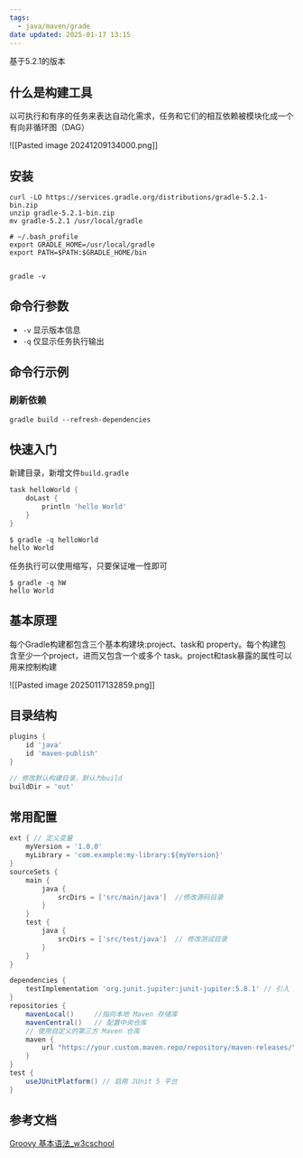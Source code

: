 ```yaml
---
tags:
  - java/maven/grade
date updated: 2025-01-17 13:15
---
```


基于5.2.1的版本

## 什么是构建工具

以可执行和有序的任务来表达自动化需求，任务和它们的相互依赖被模块化成一个有向非循环图（DAG）

![[Pasted image 20241209134000.png]]

## 安装

```shell
curl -LO https://services.gradle.org/distributions/gradle-5.2.1-bin.zip
unzip gradle-5.2.1-bin.zip
mv gradle-5.2.1 /usr/local/gradle

# ~/.bash_profile
export GRADLE_HOME=/usr/local/gradle
export PATH=$PATH:$GRADLE_HOME/bin


gradle -v
```

## 命令行参数

- `-v` 显示版本信息
- `-q` 仅显示任务执行输出

## 命令行示例

### 刷新依赖

```shell
gradle build --refresh-dependencies
```

## 快速入门

新建目录，新增文件`build.gradle`

```groovy
task helloWorld {
    doLast {
        println 'hello World'
    }
}
```

```shell
$ gradle -q helloWorld
hello World
```

任务执行可以使用缩写，只要保证唯一性即可

```shell
$ gradle -q hW
hello World
```


## 基本原理

每个Gradle构建都包含三个基本构建块:project、task和 property。每个构建包含至少一个project，进而又包含一个或多个 task。project和task暴露的属性可以用来控制构建

 
![[Pasted image 20250117132859.png]]
## 目录结构

```groovy
plugins {
    id 'java'
    id 'maven-publish'
}

// 修改默认构建目录，默认为build
buildDir = 'out'
```

## 常用配置

```groovy
ext { // 定义变量
    myVersion = '1.0.0'
    myLibrary = 'com.example:my-library:${myVersion}'
}
sourceSets {  
    main {  
        java {  
            srcDirs = ['src/main/java']  //修改源码目录
        }  
    }  
    test {  
        java {  
            srcDirs = ['src/test/java']  // 修改测试目录
        }  
    }  
}

dependencies {  
    testImplementation 'org.junit.jupiter:junit-jupiter:5.8.1' // 引入 JUnit 测试框架  
}
repositories {  
	mavenLocal()     //指向本地 Maven 存储库
    mavenCentral()   // 配置中央仓库
	// 使用自定义的第三方 Maven 仓库
    maven {
        url "https://your.custom.maven.repo/repository/maven-releases/"
    }
}
test {  
    useJUnitPlatform() // 启用 JUnit 5 平台  
}
```

## 参考文档

[Groovy 基本语法_w3cschool](https://www.w3cschool.cn/groovy/groovy_basic_syntax.html)
